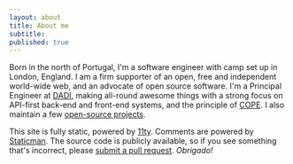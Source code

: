 ```yaml
---
layout: about
title: About me
subtitle: 
published: true
---
```


Born in the north of Portugal, I'm a software engineer with camp set up in London, England. I am a firm supporter of an open, free and independent world-wide web, and an advocate of open source software. I'm a Principal Engineer at [DADI](https://dadi.cloud), making all-round awesome things with a strong focus on API-first back-end and front-end systems, and the principle of [COPE](https://dadi.cloud/en/knowledge/web-services/api-first-and-cope). I also maintain a few [open-source projects](/projects).

This site is fully static, powered by [11ty](https://www.11ty.io/). Comments are powered by [Staticman](https://staticman.net). The source code is publicly available, so if you see something that's incorrect, please [submit a pull request](https://github.com/eduardoboucas/eduardoboucas.com/compare). *Obrigado!*<!--tomb-->


